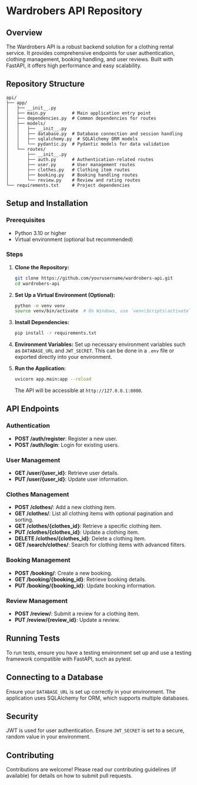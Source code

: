 # Wardrobers API Repository

## Overview
The Wardrobers API is a robust backend solution for a clothing rental service. It provides comprehensive endpoints for user authentication, clothing management, booking handling, and user reviews. Built with FastAPI, it offers high performance and easy scalability.

## Repository Structure
```
api/
├── app/
│   ├── __init__.py
│   ├── main.py          # Main application entry point
│   ├── dependencies.py  # Common dependencies for routes
│   ├── models/
│   │   ├── __init__.py
│   │   ├── database.py  # Database connection and session handling
│   │   ├── sqlalchemy.py  # SQLAlchemy ORM models
│   │   └── pydantic.py  # Pydantic models for data validation
│   └── routes/
│       ├── __init__.py
│       ├── auth.py      # Authentication-related routes
│       ├── user.py      # User management routes
│       ├── clothes.py   # Clothing item routes
│       ├── booking.py   # Booking handling routes
│       └── review.py    # Review and rating routes
└── requirements.txt     # Project dependencies
```

## Setup and Installation

### Prerequisites
- Python 3.10 or higher
- Virtual environment (optional but recommended)

### Steps

1. **Clone the Repository:**
   ```bash
   git clone https://github.com/yourusername/wardrobers-api.git
   cd wardrobers-api
   ```

2. **Set Up a Virtual Environment (Optional):**
   ```bash
   python -m venv venv
   source venv/bin/activate  # On Windows, use `venv\Scripts\activate`
   ```

3. **Install Dependencies:**
   ```bash
   pip install -r requirements.txt
   ```

4. **Environment Variables:**
   Set up necessary environment variables such as `DATABASE_URL` and `JWT_SECRET`. This can be done in a `.env` file or exported directly into your environment.

5. **Run the Application:**
   ```bash
   uvicorn app.main:app --reload
   ```

   The API will be accessible at `http://127.0.0.1:8000`.

## API Endpoints

### Authentication
- **POST /auth/register**: Register a new user.
- **POST /auth/login**: Login for existing users.

### User Management
- **GET /user/{user_id}**: Retrieve user details.
- **PUT /user/{user_id}**: Update user information.

### Clothes Management
- **POST /clothes/**: Add a new clothing item.
- **GET /clothes/**: List all clothing items with optional pagination and sorting.
- **GET /clothes/{clothes_id}**: Retrieve a specific clothing item.
- **PUT /clothes/{clothes_id}**: Update a clothing item.
- **DELETE /clothes/{clothes_id}**: Delete a clothing item.
- **GET /search/clothes/**: Search for clothing items with advanced filters.

### Booking Management
- **POST /booking/**: Create a new booking.
- **GET /booking/{booking_id}**: Retrieve booking details.
- **PUT /booking/{booking_id}**: Update booking information.

### Review Management
- **POST /review/**: Submit a review for a clothing item.
- **PUT /review/{review_id}**: Update a review.

## Running Tests
To run tests, ensure you have a testing environment set up and use a testing framework compatible with FastAPI, such as pytest.

## Connecting to a Database
Ensure your `DATABASE_URL` is set up correctly in your environment. The application uses SQLAlchemy for ORM, which supports multiple databases.

## Security
JWT is used for user authentication. Ensure `JWT_SECRET` is set to a secure, random value in your environment.

## Contributing
Contributions are welcome! Please read our contributing guidelines (if available) for details on how to submit pull requests.